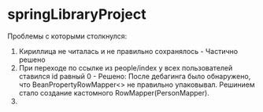 # springLibraryProject
Проблемы с которыми столкнулся:
1. Кириллица не читалась и не правильно сохранялось - Частично решено
2. При переходе по ссылке из people/index у всех пользователей ставился id равный 0 - Решено: После дебагинга было обнаружено, что BeanPropertyRowMapper<> не правильно упаковывал. Решинием стало создание кастомного RowMapper(PersonMapper).
3. 
